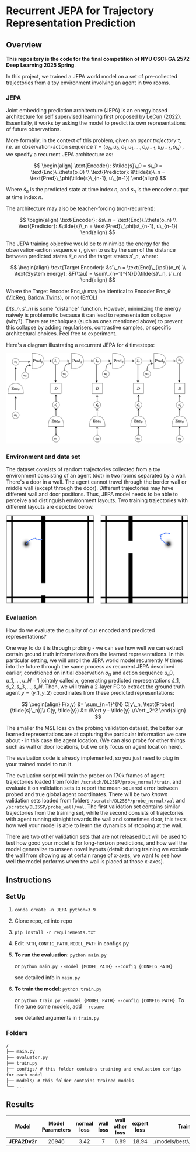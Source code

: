 # Recurrent JEPA for Trajectory Representation Prediction



## Overview

**This repository is the code for the final competition of NYU CSCI-GA 2572 Deep Learning  2025 Spring**. 

In this project, we trained a JEPA world model on a set of pre-collected trajectories from a toy environment involving an agent in two rooms.


### JEPA

Joint embedding prediction architecture (JEPA) is an energy based architecture for self supervised learning first proposed by [LeCun (2022)](https://openreview.net/pdf?id=BZ5a1r-kVsf). Essentially, it works by asking the model to predict its own representations of future observations.

More formally, in the context of this problem, given an *agent trajectory* $\tau$, *i.e.* an observation-action sequence $\tau = (o_0, u_0, o_1, u_1, \ldots, o_{N-1}, u_{N-1}, o_N)$ , we specify a recurrent JEPA architecture as:

$$
\begin{align}
\text{Encoder}:   &\tilde{s}\_0 = s\_0 = \text{Enc}\_\theta(o_0) \\
\text{Predictor}: &\tilde{s}\_n = \text{Pred}\_\phi(\tilde{s}\_{n-1}, u\_{n-1})
\end{align}
$$

Where $\tilde{s}_n$ is the predicted state at time index $n$, and $s_n$ is the encoder output at time index $n$.

The architecture may also be teacher-forcing (non-recurrent):

$$
\begin{align}
\text{Encoder}:   &s\_n = \text{Enc}\_\theta(o_n) \\
\text{Predictor}: &\tilde{s}\_n = \text{Pred}\_\phi(s\_{n-1}, u\_{n-1})
\end{align}
$$

The JEPA training objective would be to minimize the energy for the observation-action sequence $\tau$, given to us by the sum of the distance between predicted states $\tilde{s}\_n$ and the target states $s'\_n$, where:

$$
\begin{align}
\text{Target Encoder}: &s'\_n = \text{Enc}\_{\psi}(o_n) \\
\text{System energy}:  &F(\tau) = \sum\_{n=1}^{N}D(\tilde{s}\_n, s'\_n)
\end{align}
$$

Where the Target Encoder $\text{Enc}\_\psi$ may be identical to Encoder $\text{Enc}\_\theta$ ([VicReg](https://arxiv.org/pdf/2105.04906), [Barlow Twins](https://arxiv.org/pdf/2103.03230)), or not ([BYOL](https://arxiv.org/pdf/2006.07733))

$D(\tilde{s}\_n, s'\_n)$ is some "distance" function. However, minimizing the energy naively is problematic because it can lead to representation collapse (why?). There are techniques (such as ones mentioned above) to prevent this collapse by adding regularisers, contrastive samples, or specific architectural choices. Feel free to experiment.

Here's a diagram illustrating a recurrent JEPA for 4 timesteps:

![Alt Text](assets/hjepa.png)


### Environment and data set

The dataset consists of random trajectories collected from a toy environment consisting of an agent (dot) in two rooms separated by a wall. There's a door in a wall.  The agent cannot travel through the border wall or middle wall (except through the door). Different trajectories may have different wall and door positions. Thus, JEPA model needs to be able to perceive and distinguish environment layouts. Two training trajectories with different layouts are depicted below.

<img src="assets/two_rooms.png" alt="Alt Text" width="500"/>



### Evaluation
How do we evaluate the quality of our encoded and predicted representations?

One way to do it is through probing - we can see how well we can extract certain ground truth informations from the learned representations. In this particular setting, we will unroll the JEPA world model recurrently $N$ times into the future through the same process as recurrent JEPA described earlier, conditioned on initial observation $o_0$ and action sequence $u\_0, u\_1, \ldots, u\_{N-1}$ jointnly called $x$, generating predicted representations $\tilde{s}\_1, \tilde{s}\_2, \tilde{s}\_3, \ldots, \tilde{s}\_N$. Then, we will train a 2-layer FC to extract the ground truth agent $y = (y\_1,y\_2)$ coordinates from these predicted representations:

$$
\begin{align}
F(x,y)          &= \sum_{n=1}^{N} C[y\_n, \text{Prober}(\tilde{s}\_n)]\\
C(y, \tilde{y}) &= \lVert y - \tilde{y} \rVert _2^2
\end{align}
$$

The smaller the MSE loss on the probing validation dataset, the better our learned representations are at capturing the particular information we care about - in this case the agent location. (We can also probe for other things such as wall or door locations, but we only focus on agent location here).

The evaluation code is already implemented, so you just need to plug in your trained model to run it.

The evaluation script will train the prober on 170k frames of agent trajectories loaded from folder `/scratch/DL25SP/probe_normal/train`, and evaluate it on validation sets to report the mean-squared error between probed and true global agent coordinates. There will be two *known* validation sets loaded from folders `/scratch/DL25SP/probe_normal/val` and `/scratch/DL25SP/probe_wall/val`. The first validation set contains similar trajectories from the training set, while the second consists of trajectories with agent running straight towards the wall and sometimes door, this tests how well your model is able to learn the dynamics of stopping at the wall.

There are two other validation sets that are not released but will be used to test how good your model is for long-horizon predictions, and how well the model generalize to unseen novel layouts (detail: during training we exclude the wall from showing up at certain range of x-axes, we want to see how well the model performs when the wall is placed at those x-axes).



## Instructions

### Set Up

1. `conda create -n JEPA python=3.9`

2. Clone repo, `cd` into repo

3. `pip install -r requirements.txt`

4. Edit `PATH`, `CONFIG_PATH`, `MODEL_PATH` in configs.py

5. **To run the evaluation**: `python main.py`

   or `python main.py --model {MODEL_PATH} --config {CONFIG_PATH}`

   see detailed info in `main.py`

6. **To train the model**: `python train.py`

   or `python train.py --model {MODEL_PATH} --config {CONFIG_PATH}`. To fine tune some models, add `--resume`

   see detailed arguments in `train.py`



### Folders

```
/    
├── main.py    
├── evaluator.py    
├── train.py   
├── configs/ # this folder contains training and evaluation configs for each model 
├── models/ # this folder contains trained models     
└── ...
```





## Results

|   **Model**   | Model Parameters | normal loss | wall loss | wall other loss | expert loss |        **Training Hyper-parameters**        |              Model Path               |
| :-----------: | :--------------: | :---------: | :-------: | :-------------: | :---------: | :-----------------------------------------: | :-----------------------------------: |
| **JEPA2Dv2r** |      26946       |    3.42     |     7     |      6.89       |    18.94    | ./models/best/JEPA2Dv2r/JEPA2Dv2r_64_5.yaml | ./models/best/JEPA2Dv2r/JEPA2Dv2r.pth |

